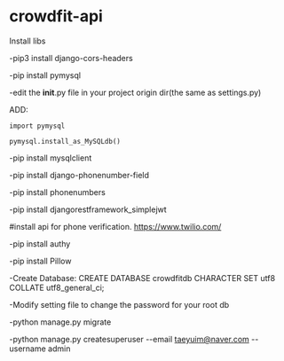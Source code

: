 # crowdfit-api
Install libs

-pip3 install django-cors-headers

-pip install pymysql

-edit the __init__.py file in your project origin dir(the same as settings.py)

ADD:

	import pymysql

	pymysql.install_as_MySQLdb()

-pip install mysqlclient

-pip install django-phonenumber-field

-pip install phonenumbers

-pip install djangorestframework_simplejwt

#install api for phone verification. https://www.twilio.com/

-pip install authy

-pip install Pillow

-Create Database: CREATE DATABASE crowdfitdb CHARACTER SET utf8 COLLATE utf8_general_ci;

-Modify setting file to change the password for your root db

-python manage.py migrate

-python manage.py createsuperuser --email taeyuim@naver.com --username admin

